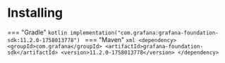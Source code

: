 # Installing

=== "Gradle"
    ```kotlin
    implementation("com.grafana:grafana-foundation-sdk:11.2.0-1758013778")
    ```
=== "Maven"
    ```xml
    <dependency>
        <groupId>com.grafana</groupId>
        <artifactId>grafana-foundation-sdk</artifactId>
        <version>11.2.0-1758013778</version>
    </dependency>
    ```
